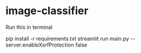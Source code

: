 # image-classifier
 
Run this in terminal

pip install -r requirements.txt
streamlit run main.py --server.enableXsrfProtection false
